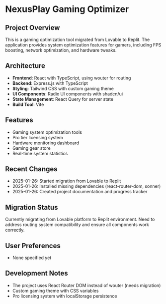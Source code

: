 # NexusPlay Gaming Optimizer

## Project Overview
This is a gaming optimization tool migrated from Lovable to Replit. The application provides system optimization features for gamers, including FPS boosting, network optimization, and hardware tweaks.

## Architecture
- **Frontend**: React with TypeScript, using wouter for routing
- **Backend**: Express.js with TypeScript
- **Styling**: Tailwind CSS with custom gaming theme
- **UI Components**: Radix UI components with shadcn/ui
- **State Management**: React Query for server state
- **Build Tool**: Vite

## Features
- Gaming system optimization tools
- Pro tier licensing system
- Hardware monitoring dashboard
- Gaming gear store
- Real-time system statistics

## Recent Changes
- 2025-01-26: Started migration from Lovable to Replit
- 2025-01-26: Installed missing dependencies (react-router-dom, sonner)
- 2025-01-26: Created project documentation and progress tracker

## Migration Status
Currently migrating from Lovable platform to Replit environment. Need to address routing system compatibility and ensure all components work correctly.

## User Preferences
- None specified yet

## Development Notes
- The project uses React Router DOM instead of wouter (needs migration)
- Custom gaming theme with CSS variables
- Pro licensing system with localStorage persistence